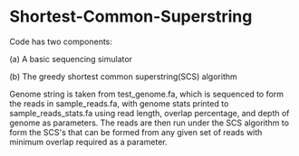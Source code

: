 # Shortest-Common-Superstring

 Code has two components:

(a) A basic sequencing simulator

(b) The greedy shortest common superstring(SCS) algorithm

Genome string is taken from test_genome.fa, which is sequenced to form the reads in sample_reads.fa, with genome stats printed to sample_reads_stats.fa using read length, overlap percentage, and depth of genome as parameters. The reads are then run under the SCS algorithm to form the SCS's that can be formed from any given set of reads with minimum overlap required as a parameter. 
